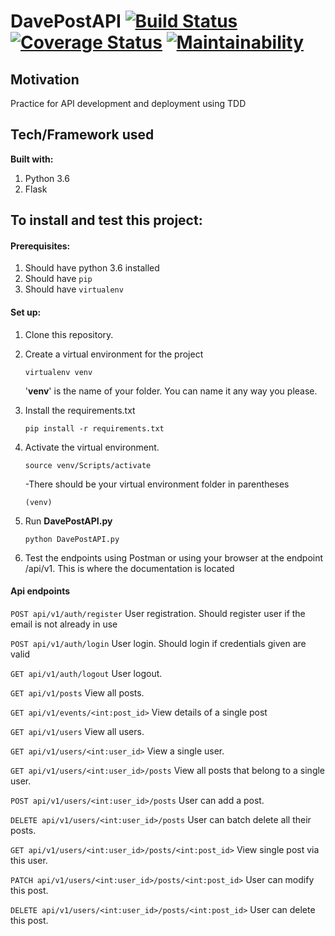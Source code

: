 # DavePostAPI [![Build Status](https://travis-ci.org/davenmathews/DavePostAPI.svg?branch=master)](https://travis-ci.org/davenmathews/DavePostAPI) [![Coverage Status](https://coveralls.io/repos/github/davenmathews/DavePostAPI/badge.svg?branch=master)](https://coveralls.io/github/davenmathews/DavePostAPI?branch=master) [![Maintainability](https://api.codeclimate.com/v1/badges/cfa462a966f1e327e582/maintainability)](https://codeclimate.com/github/davenmathews/DavePostAPI/maintainability)

## Motivation
Practice for API development and deployment using TDD

## Tech/Framework used
**Built with:**
1. Python 3.6
2. Flask

## To install and test this project:
#### Prerequisites:
1. Should have python 3.6 installed
2. Should have `pip`
3. Should have `virtualenv`

#### Set up:
1. Clone this repository.
2. Create a virtual environment for the project
    
    `virtualenv venv` 
    
    '**venv**' is the name of your folder. You can name it any way you please.
3. Install the requirements.txt

    `pip install -r requirements.txt`
4. Activate the virtual environment.

    `source venv/Scripts/activate`
    
    -There should be your virtual environment folder in parentheses
    
    `(venv)`
    
5.  Run **DavePostAPI.py**
    
    `python DavePostAPI.py`
    
5. Test the endpoints using Postman or using your browser at the endpoint /api/v1. This is where the documentation is located

#### Api endpoints
`POST api/v1/auth/register` User registration. Should register user if the email is not already in use

`POST api/v1/auth/login` User login. Should login if credentials given are valid

`GET api/v1/auth/logout` User logout.

`GET api/v1/posts` View all posts.

`GET api/v1/events/<int:post_id>` View details of a single post

`GET api/v1/users` View all users.

`GET api/v1/users/<int:user_id>` View a single user.

`GET api/v1/users/<int:user_id>/posts` View all posts that belong to a single user.

`POST api/v1/users/<int:user_id>/posts` User can add a post.

`DELETE api/v1/users/<int:user_id>/posts` User can batch delete all their posts.

`GET api/v1/users/<int:user_id>/posts/<int:post_id>` View single post via this user.

`PATCH api/v1/users/<int:user_id>/posts/<int:post_id>` User can modify this post.

`DELETE api/v1/users/<int:user_id>/posts/<int:post_id>` User can delete this post.
